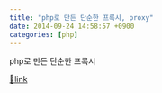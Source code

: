```yaml
---
title: "php로 만든 단순한 프록시, proxy"
date: 2014-09-24 14:58:57 +0900
categories: [php]
---
```


  
php로 만든 단순한 프록시


[🔗link](http://www.mins01.com/mh/tech/read/898)